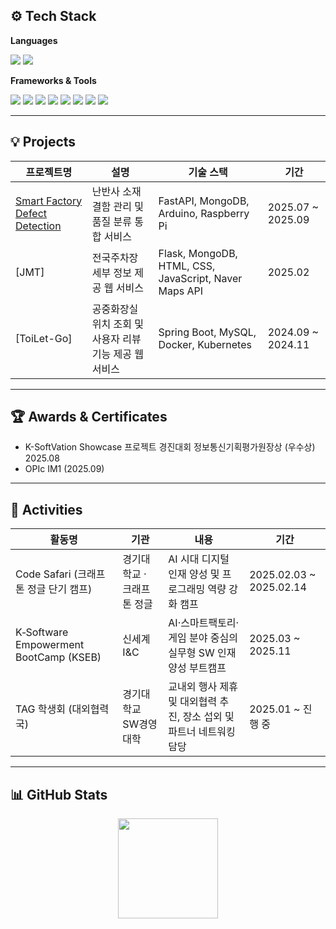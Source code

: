 
## ⚙️ Tech Stack

**Languages**
<p>
  <img src="https://img.shields.io/badge/Java-007396?style=for-the-badge&logo=openjdk&logoColor=white"/>
  <img src="https://img.shields.io/badge/Python-3776AB?style=for-the-badge&logo=python&logoColor=white"/>
</p>

**Frameworks & Tools**
<p>
  <img src="https://img.shields.io/badge/Spring Boot-6DB33F?style=for-the-badge&logo=springboot&logoColor=white"/>
  <img src="https://img.shields.io/badge/FastAPI-009688?style=for-the-badge&logo=fastapi&logoColor=white"/>
  <img src="https://img.shields.io/badge/mysql-%234479A1.svg?&style=for-the-badge&logo=mysql&logoColor=white" />
  <img src="https://img.shields.io/badge/mongodb-%2347A248.svg?&style=for-the-badge&logo=mongodb&logoColor=white" />
  <img src="https://img.shields.io/badge/AWS-232F3E?style=for-the-badge&logo=amazonaws&logoColor=white"/>
  <img src="https://img.shields.io/badge/git-%23F05032.svg?&style=for-the-badge&logo=git&logoColor=white" />
  <img src="https://img.shields.io/badge/github-%23181717.svg?&style=for-the-badge&logo=github&logoColor=white" />
  <img src="https://img.shields.io/badge/notion-%23000000.svg?&style=for-the-badge&logo=notion&logoColor=white" />
</p>

---

## 💡 Projects

| 프로젝트명 | 설명 | 기술 스택 | 기간 |
|-------------|------|------------|------|
| [Smart Factory Defect Detection](https://github.com/ai-feat-3-scratch-defect-tuning) | 난반사 소재 결함 관리 및 품질 분류 통합 서비스 | FastAPI, MongoDB, Arduino, Raspberry Pi | 2025.07 ~ 2025.09 |
| [JMT] | 전국주차장 세부 정보 제공 웹 서비스 | Flask, MongoDB, HTML, CSS, JavaScript, Naver Maps API | 2025.02 |
| [ToiLet-Go] | 공중화장실 위치 조회 및 사용자 리뷰 기능 제공 웹 서비스 | Spring Boot, MySQL, Docker, Kubernetes | 2024.09 ~ 2024.11 |

---

## 🏆 Awards & Certificates

- K-SoftVation Showcase 프로젝트 경진대회 정보통신기획평가원장상 (우수상) 2025.08
- OPIc IM1 (2025.09)

---

## 🎯 Activities

| 활동명 | 기관 | 내용 | 기간 |
|--------|------|------|------|
| Code Safari (크래프톤 정글 단기 캠프) | 경기대학교 · 크래프톤 정글 | AI 시대 디지털 인재 양성 및 프로그래밍 역량 강화 캠프 | 2025.02.03 ~ 2025.02.14 |
| K‑Software Empowerment BootCamp (KSEB) | 신세계 I&C | AI·스마트팩토리·게임 분야 중심의 실무형 SW 인재 양성 부트캠프 | 2025.03 ~ 2025.11 |
| TAG 학생회 (대외협력국) | 경기대학교 SW경영대학 | 교내외 행사 제휴 및 대외협력 추진, 장소 섭외 및 파트너 네트워킹 담당 | 2025.01 ~ 진행 중 |

---

## 📊 GitHub Stats

<p align="center">
  <img height="160em" src="https://github-readme-stats.vercel.app/api?username=Kyunghk&show_icons=true&theme=tokyonight" />
  <!-- <img height="160em" src="https://github-readme-stats.vercel.app/api/top-langs/?username=Kyunghk&layout=compact&theme=tokyonight" /> -->
</p>

